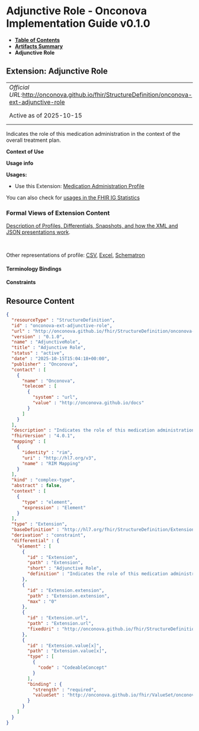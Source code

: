 # Adjunctive Role - Onconova Implementation Guide v0.1.0

* [**Table of Contents**](toc.md)
* [**Artifacts Summary**](artifacts.md)
* **Adjunctive Role**

## Extension: Adjunctive Role 

| | |
| :--- | :--- |
| *Official URL*:http://onconova.github.io/fhir/StructureDefinition/onconova-ext-adjunctive-role | *Version*:0.1.0 |
| Active as of 2025-10-15 | *Computable Name*:AdjunctiveRole |

Indicates the role of this medication administration in the context of the overall treatment plan.

**Context of Use**

**Usage info**

**Usages:**

* Use this Extension: [Medication Administration Profile](StructureDefinition-onconova-medication-administration.md)

You can also check for [usages in the FHIR IG Statistics](https://packages2.fhir.org/xig/onconova.fhir|current/StructureDefinition/onconova-ext-adjunctive-role)

### Formal Views of Extension Content

 [Description of Profiles, Differentials, Snapshots, and how the XML and JSON presentations work](http://build.fhir.org/ig/FHIR/ig-guidance/readingIgs.html#structure-definitions). 

 

Other representations of profile: [CSV](StructureDefinition-onconova-ext-adjunctive-role.csv), [Excel](StructureDefinition-onconova-ext-adjunctive-role.xlsx), [Schematron](StructureDefinition-onconova-ext-adjunctive-role.sch) 

#### Terminology Bindings

#### Constraints



## Resource Content

```json
{
  "resourceType" : "StructureDefinition",
  "id" : "onconova-ext-adjunctive-role",
  "url" : "http://onconova.github.io/fhir/StructureDefinition/onconova-ext-adjunctive-role",
  "version" : "0.1.0",
  "name" : "AdjunctiveRole",
  "title" : "Adjunctive Role",
  "status" : "active",
  "date" : "2025-10-15T15:04:18+00:00",
  "publisher" : "Onconova",
  "contact" : [
    {
      "name" : "Onconova",
      "telecom" : [
        {
          "system" : "url",
          "value" : "http://onconova.github.io/docs"
        }
      ]
    }
  ],
  "description" : "Indicates the role of this medication administration in the context of the overall treatment plan.",
  "fhirVersion" : "4.0.1",
  "mapping" : [
    {
      "identity" : "rim",
      "uri" : "http://hl7.org/v3",
      "name" : "RIM Mapping"
    }
  ],
  "kind" : "complex-type",
  "abstract" : false,
  "context" : [
    {
      "type" : "element",
      "expression" : "Element"
    }
  ],
  "type" : "Extension",
  "baseDefinition" : "http://hl7.org/fhir/StructureDefinition/Extension|4.0.1",
  "derivation" : "constraint",
  "differential" : {
    "element" : [
      {
        "id" : "Extension",
        "path" : "Extension",
        "short" : "Adjunctive Role",
        "definition" : "Indicates the role of this medication administration in the context of the overall treatment plan."
      },
      {
        "id" : "Extension.extension",
        "path" : "Extension.extension",
        "max" : "0"
      },
      {
        "id" : "Extension.url",
        "path" : "Extension.url",
        "fixedUri" : "http://onconova.github.io/fhir/StructureDefinition/onconova-ext-adjunctive-role"
      },
      {
        "id" : "Extension.value[x]",
        "path" : "Extension.value[x]",
        "type" : [
          {
            "code" : "CodeableConcept"
          }
        ],
        "binding" : {
          "strength" : "required",
          "valueSet" : "http://onconova.github.io/fhir/ValueSet/onconova-vs-adjunctive-therapy-roles|0.1.0"
        }
      }
    ]
  }
}

```
